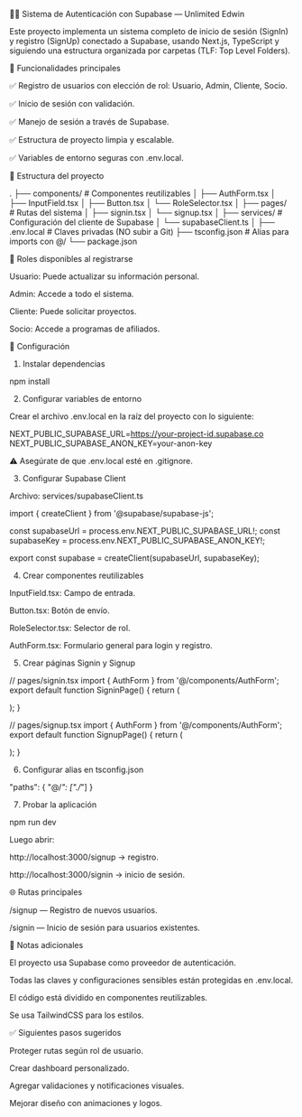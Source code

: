 🧑‍💻 Sistema de Autenticación con Supabase — Unlimited Edwin

Este proyecto implementa un sistema completo de inicio de sesión (SignIn) y registro (SignUp) conectado a Supabase, usando Next.js, TypeScript y siguiendo una estructura organizada por carpetas (TLF: Top Level Folders).

🚀 Funcionalidades principales

✅ Registro de usuarios con elección de rol: Usuario, Admin, Cliente, Socio.

✅ Inicio de sesión con validación.

✅ Manejo de sesión a través de Supabase.

✅ Estructura de proyecto limpia y escalable.

✅ Variables de entorno seguras con .env.local.

🧱 Estructura del proyecto

.
├── components/           # Componentes reutilizables
│   ├── AuthForm.tsx
│   ├── InputField.tsx
│   ├── Button.tsx
│   └── RoleSelector.tsx
│
├── pages/                # Rutas del sistema
│   ├── signin.tsx
│   └── signup.tsx
│
├── services/             # Configuración del cliente de Supabase
│   └── supabaseClient.ts
│
├── .env.local            # Claves privadas (NO subir a Git)
├── tsconfig.json         # Alias para imports con @/
└── package.json

🔐 Roles disponibles al registrarse

Usuario: Puede actualizar su información personal.

Admin: Accede a todo el sistema.

Cliente: Puede solicitar proyectos.

Socio: Accede a programas de afiliados.

🔧 Configuración

1. Instalar dependencias

npm install

2. Configurar variables de entorno

Crear el archivo .env.local en la raíz del proyecto con lo siguiente:

NEXT_PUBLIC_SUPABASE_URL=https://your-project-id.supabase.co
NEXT_PUBLIC_SUPABASE_ANON_KEY=your-anon-key

⚠️ Asegúrate de que .env.local esté en .gitignore.

3. Configurar Supabase Client

Archivo: services/supabaseClient.ts

import { createClient } from '@supabase/supabase-js';

const supabaseUrl = process.env.NEXT_PUBLIC_SUPABASE_URL!;
const supabaseKey = process.env.NEXT_PUBLIC_SUPABASE_ANON_KEY!;

export const supabase = createClient(supabaseUrl, supabaseKey);

4. Crear componentes reutilizables

InputField.tsx: Campo de entrada.

Button.tsx: Botón de envío.

RoleSelector.tsx: Selector de rol.

AuthForm.tsx: Formulario general para login y registro.

5. Crear páginas Signin y Signup

// pages/signin.tsx
import { AuthForm } from '@/components/AuthForm';
export default function SigninPage() {
  return (
    <div className="min-h-screen flex items-center justify-center bg-gray-100">
      <AuthForm type="signin" />
    </div>
  );
}

// pages/signup.tsx
import { AuthForm } from '@/components/AuthForm';
export default function SignupPage() {
  return (
    <div className="min-h-screen flex items-center justify-center bg-gray-100">
      <AuthForm type="signup" />
    </div>
  );
}

6. Configurar alias en tsconfig.json

"paths": {
  "@/*": ["./*"]
}

7. Probar la aplicación

npm run dev

Luego abrir:

http://localhost:3000/signup → registro.

http://localhost:3000/signin → inicio de sesión.

🌐 Rutas principales

/signup — Registro de nuevos usuarios.

/signin — Inicio de sesión para usuarios existentes.

📌 Notas adicionales

El proyecto usa Supabase como proveedor de autenticación.

Todas las claves y configuraciones sensibles están protegidas en .env.local.

El código está dividido en componentes reutilizables.

Se usa TailwindCSS para los estilos.

✅ Siguientes pasos sugeridos

Proteger rutas según rol de usuario.

Crear dashboard personalizado.

Agregar validaciones y notificaciones visuales.

Mejorar diseño con animaciones y logos.

